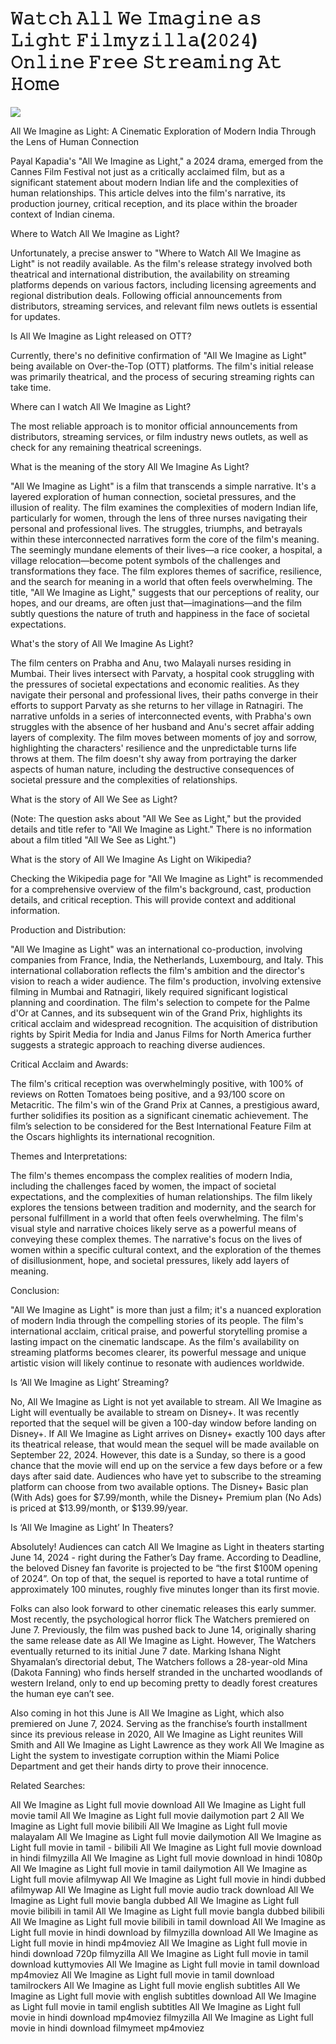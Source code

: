 # 𝚆𝚊𝚝𝚌𝚑 𝙰𝚕𝚕 𝚆𝚎 𝙸𝚖𝚊𝚐𝚒𝚗𝚎 𝚊𝚜 𝙻𝚒𝚐𝚑𝚝 𝙵𝚒𝚕𝚖𝚢𝚣𝚒𝚕𝚕𝚊(𝟸𝟶𝟸𝟺) 𝙾𝚗𝚕𝚒𝚗𝚎 𝙵𝚛𝚎𝚎 𝚂𝚝𝚛𝚎𝚊𝚖𝚒𝚗𝚐 𝙰𝚝 𝙷𝚘𝚖𝚎

<p dir="auto"><a href="https://t.co/mBIZPluvmH" title="PLAY NOW" rel="nofollow"><img src="https://i.imgur.com/jhNGoEt.gif" style="max-width: 100%;"></a></p>

All We Imagine as Light: A Cinematic Exploration of Modern India Through the Lens of Human Connection

Payal Kapadia's "All We Imagine as Light," a 2024 drama, emerged from the Cannes Film Festival not just as a critically acclaimed film, but as a significant statement about modern Indian life and the complexities of human relationships. This article delves into the film's narrative, its production journey, critical reception, and its place within the broader context of Indian cinema.

Where to Watch All We Imagine as Light?

Unfortunately, a precise answer to "Where to Watch All We Imagine as Light" is not readily available. As the film's release strategy involved both theatrical and international distribution, the availability on streaming platforms depends on various factors, including licensing agreements and regional distribution deals. Following official announcements from distributors, streaming services, and relevant film news outlets is essential for updates.

Is All We Imagine as Light released on OTT?

Currently, there's no definitive confirmation of "All We Imagine as Light" being available on Over-the-Top (OTT) platforms. The film's initial release was primarily theatrical, and the process of securing streaming rights can take time.

Where can I watch All We Imagine as Light?

The most reliable approach is to monitor official announcements from distributors, streaming services, or film industry news outlets, as well as check for any remaining theatrical screenings.

What is the meaning of the story All We Imagine As Light?

"All We Imagine as Light" is a film that transcends a simple narrative. It's a layered exploration of human connection, societal pressures, and the illusion of reality. The film examines the complexities of modern Indian life, particularly for women, through the lens of three nurses navigating their personal and professional lives. The struggles, triumphs, and betrayals within these interconnected narratives form the core of the film's meaning. The seemingly mundane elements of their lives—a rice cooker, a hospital, a village relocation—become potent symbols of the challenges and transformations they face. The film explores themes of sacrifice, resilience, and the search for meaning in a world that often feels overwhelming. The title, "All We Imagine as Light," suggests that our perceptions of reality, our hopes, and our dreams, are often just that—imaginations—and the film subtly questions the nature of truth and happiness in the face of societal expectations.

What's the story of All We Imagine As Light?

The film centers on Prabha and Anu, two Malayali nurses residing in Mumbai. Their lives intersect with Parvaty, a hospital cook struggling with the pressures of societal expectations and economic realities. As they navigate their personal and professional lives, their paths converge in their efforts to support Parvaty as she returns to her village in Ratnagiri. The narrative unfolds in a series of interconnected events, with Prabha's own struggles with the absence of her husband and Anu's secret affair adding layers of complexity. The film moves between moments of joy and sorrow, highlighting the characters' resilience and the unpredictable turns life throws at them. The film doesn't shy away from portraying the darker aspects of human nature, including the destructive consequences of societal pressure and the complexities of relationships.

What is the story of All We See as Light?

(Note: The question asks about "All We See as Light," but the provided details and title refer to "All We Imagine as Light." There is no information about a film titled "All We See as Light.")

What is the story of All We Imagine As Light on Wikipedia?

Checking the Wikipedia page for "All We Imagine as Light" is recommended for a comprehensive overview of the film's background, cast, production details, and critical reception. This will provide context and additional information.

Production and Distribution:

"All We Imagine as Light" was an international co-production, involving companies from France, India, the Netherlands, Luxembourg, and Italy. This international collaboration reflects the film's ambition and the director's vision to reach a wider audience. The film's production, involving extensive filming in Mumbai and Ratnagiri, likely required significant logistical planning and coordination. The film's selection to compete for the Palme d'Or at Cannes, and its subsequent win of the Grand Prix, highlights its critical acclaim and widespread recognition. The acquisition of distribution rights by Spirit Media for India and Janus Films for North America further suggests a strategic approach to reaching diverse audiences.

Critical Acclaim and Awards:

The film's critical reception was overwhelmingly positive, with 100% of reviews on Rotten Tomatoes being positive, and a 93/100 score on Metacritic. The film's win of the Grand Prix at Cannes, a prestigious award, further solidifies its position as a significant cinematic achievement. The film’s selection to be considered for the Best International Feature Film at the Oscars highlights its international recognition.

Themes and Interpretations:

The film's themes encompass the complex realities of modern India, including the challenges faced by women, the impact of societal expectations, and the complexities of human relationships. The film likely explores the tensions between tradition and modernity, and the search for personal fulfillment in a world that often feels overwhelming. The film's visual style and narrative choices likely serve as a powerful means of conveying these complex themes. The narrative's focus on the lives of women within a specific cultural context, and the exploration of the themes of disillusionment, hope, and societal pressures, likely add layers of meaning.

Conclusion:

"All We Imagine as Light" is more than just a film; it's a nuanced exploration of modern India through the compelling stories of its people. The film's international acclaim, critical praise, and powerful storytelling promise a lasting impact on the cinematic landscape. As the film's availability on streaming platforms becomes clearer, its powerful message and unique artistic vision will likely continue to resonate with audiences worldwide.

Is ‘All We Imagine as Light’ Streaming?

No, All We Imagine as Light is not yet available to stream. All We Imagine as Light will eventually be available to stream on Disney+. It was recently reported that the sequel will be given a 100-day window before landing on Disney+. If All We Imagine as Light arrives on Disney+ exactly 100 days after its theatrical release, that would mean the sequel will be made available on September 22, 2024. However, this date is a Sunday, so there is a good chance that the movie will end up on the service a few days before or a few days after said date. Audiences who have yet to subscribe to the streaming platform can choose from two available options. The Disney+ Basic plan (With Ads) goes for $7.99/month, while the Disney+ Premium plan (No Ads) is priced at $13.99/month, or $139.99/year.

Is ‘All We Imagine as Light’ In Theaters?

Absolutely! Audiences can catch All We Imagine as Light in theaters starting June 14, 2024 - right during the Father’s Day frame. According to Deadline, the beloved Disney fan favorite is projected to be “the first $100M opening of 2024”. On top of that, the sequel is reported to have a total runtime of approximately 100 minutes, roughly five minutes longer than its first movie.

Folks can also look forward to other cinematic releases this early summer. Most recently, the psychological horror flick The Watchers premiered on June 7. Previously, the film was pushed back to June 14, originally sharing the same release date as All We Imagine as Light. However, The Watchers eventually returned to its initial June 7 date. Marking Ishana Night Shyamalan’s directorial debut, The Watchers follows a 28-year-old Mina (Dakota Fanning) who finds herself stranded in the uncharted woodlands of western Ireland, only to end up becoming pretty to deadly forest creatures the human eye can’t see.

Also coming in hot this June is All We Imagine as Light, which also premiered on June 7, 2024. Serving as the franchise’s fourth installment since its previous release in 2020, All We Imagine as Light reunites Will Smith and All We Imagine as Light Lawrence as they work All We Imagine as Light the system to investigate corruption within the Miami Police Department and get their hands dirty to prove their innocence.


Related Searches:

All We Imagine as Light full movie download
All We Imagine as Light full movie tamil
All We Imagine as Light full movie dailymotion part 2
All We Imagine as Light full movie bilibili
All We Imagine as Light full movie malayalam
All We Imagine as Light full movie dailymotion
All We Imagine as Light full movie in tamil - bilibili
All We Imagine as Light full movie download in hindi filmyzilla
All We Imagine as Light full movie download in hindi 1080p
All We Imagine as Light full movie in tamil dailymotion
All We Imagine as Light full movie afilmywap
All We Imagine as Light full movie in hindi dubbed afilmywap
All We Imagine as Light full movie audio track download
All We Imagine as Light full movie bangla dubbed
All We Imagine as Light full movie bilibili in tamil
All We Imagine as Light full movie bangla dubbed bilibili
All We Imagine as Light full movie bilibili in tamil download
All We Imagine as Light full movie in hindi download by filmyzilla
download All We Imagine as Light full movie in hindi mp4moviez
All We Imagine as Light full movie in hindi download 720p filmyzilla
All We Imagine as Light full movie in tamil download kuttymovies
All We Imagine as Light full movie in tamil download mp4moviez
All We Imagine as Light full movie in tamil download tamilrockers
All We Imagine as Light full movie english subtitles
All We Imagine as Light full movie with english subtitles download
All We Imagine as Light full movie in tamil english subtitles
All We Imagine as Light full movie in hindi download mp4moviez filmyzilla
All We Imagine as Light full movie in hindi download filmymeet mp4moviez
